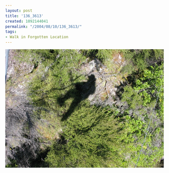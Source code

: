 ```yaml
---
layout: post
title: '136_3613'
created: 1092144041
permalink: "/2004/08/10/136_3613/"
tags:
- Walk in Forgotten Location
---
```


<img src="/image/images/136_3613-1239.jpg"/>

